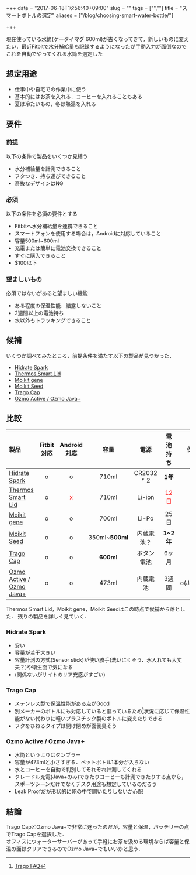 +++
date = "2017-06-18T16:56:40+09:00"
slug = ""
tags = ["",""]
title = "スマートボトルの選定"
aliases = ["/blog/choosing-smart-water-bottle/"]

+++

現在使っている水筒(ケータイマグ 600ml)が古くなってきて，新しいものに変えたい．最近Fitbitで水分補給量も記録するようになったが手動入力が面倒なのでこれを自動でやってくれる水筒を選定した

<!--more-->

## 想定用途
* 仕事中や自宅での作業中に使う
* 基本的にはお茶を入れる．コーヒーを入れることもある
* 夏は冷たいもの，冬は熱湯を入れる

## 要件
### 前提
以下の条件で製品をいくつか見繕う

* 水分補給量を計測できること
* フタつき．持ち運びできること
* 奇抜なデザインはNG

### 必須
以下の条件を必須の要件とする

* Fitbitへ水分補給量を連携できること
* スマートフォンを使用する場合は，Androidに対応していること
* 容量500ml~600ml
* 充電または簡単に電池交換できること
* すぐに購入できること
* $100以下

### 望ましいもの
必須ではないがあると望ましい機能

* ある程度の保温性能．結露しないこと
* 2週間以上の電池持ち
* 水以外もトラッキングできること

## 候補
いくつか調べてみたところ，前提条件を満たす以下の製品が見つかった．

* [Hidrate Spark](https://hidratespark.com/)
* [Thermos Smart Lid](http://www.thermos.com/smartlid.aspx)
* [Moikit gene](http://en.moikit.com/pro/gene)
* [Moikit Seed](http://en.moikit.com/seed)
* [Trago Cap](https://trago.co/pages/trago-cap)
* [Ozmo Active / Ozmo Java+](https://www.ozmo.io/)

## 比較

|製品|Fitbit<br>対応|Android<br>対応|容量|電源|電池持ち|保温|価格(送料除く)|購入可|
|:--|:-:|:-:|:-:|:-:|:-:|:-:|:-:|:-:|
|[Hidrate Spark](https://hidratespark.com/)|o|o|710ml|CR2032 * 2|**1年**|x|**$45**|o|
|[Thermos Smart Lid](http://www.thermos.com/smartlid.aspx)|o|<font color="red">x</font>|710ml|Li-ion|<font color="red">12日</font>|x|$60|o|
|[Moikit gene](http://en.moikit.com/pro/gene)|o|o|700ml|Li-Po|25日|x|$80|<font color="red">x</font>|
|[Moikit Seed](http://en.moikit.com/seed)|o|o|350ml~**500ml**|内蔵電池？|**1~2年**|**o**|?|<font color="red">x</font>|
|[Trago Cap](https://trago.co/pages/trago-cap)|o|o|**600ml**|ボタン電池|6ヶ月|**o**|$70|o|
|[Ozmo Active / Ozmo Java+](https://www.ozmo.io/)|o|o|473ml|内蔵電池|3週間|o(Java+)|$60(Active)<br>$100(Java+)|o|

Thermos Smart Lid，Moikit gene，Moikit Seedはこの時点で候補から落とした．
残りの製品を詳しく見ていく．

### Hidrate Spark
* 安い
* 容量が若干大きい
* 容量計測の方式(Sensor stick)が使い勝手(洗いにくそう．氷入れても大丈夫？)や衛生面で気になる
* (関係ないがサイトのリア充感がすごい)

### Trago Cap
* ステンレス製で保温性能がある点がGood
* 別メーカーのボトルにも対応していると謳っているため[^1]状況に応じて保温性能がない代わりに軽いプラスチック製のボトルに変えたりできる
* フタをひねるタイプは開け閉めが面倒臭そう

### Ozmo Active / Ozmo Java+
* 水筒というよりはタンブラー
* 容量が473mlと小さすぎる．ペットボトル1本分が入らない
* 水とコーヒーを自動で判別してそれぞれ計測してくれる
* クレードル充電(Java+のみ)できたりコーヒーも計測できたりする点から，スポーツシーンだけでなくデスク用途も想定しているのだろう
* Leak Proofだが形状的に鞄の中で開いたりしないか心配

## 結論
Trago CapとOzmo Java+で非常に迷ったのだが，容量と保温，バッテリーの点でTrago Capを選択した．  
オフィスにウォーターサーバーがあって手軽にお茶を汲める環境ならば容量と保温の面はクリアできるのでOzmo Java+でもいいかと思う．

[^1]: [Trago FAQ](https://trago.co/pages/faq)
